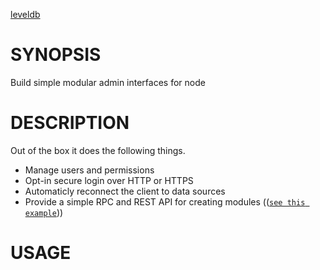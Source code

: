 [leveldb](/public/img/leveldb.png)

# SYNOPSIS
Build simple modular admin interfaces for node

# DESCRIPTION
Out of the box it does the following things.

 - Manage users and permissions
 - Opt-in secure login over HTTP or HTTPS
 - Automaticly reconnect the client to data sources
 - Provide a simple RPC and REST API for creating modules (([`see this example`][0]))

# USAGE

[0]:https://github.com/hij1nx/admin-template
